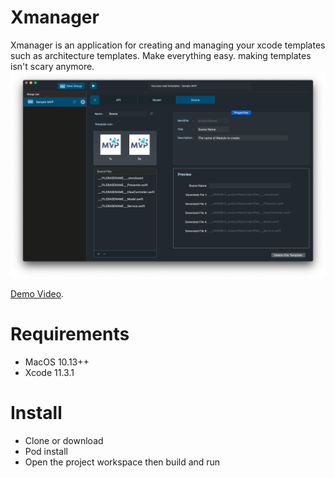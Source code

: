 # Xmanager
Xmanager is an application for creating and managing your xcode templates such as architecture templates. Make everything easy. making templates isn't scary anymore.
![](/app-demo.png)

[Demo Video](https://youtu.be/ubMWvvtsYE4).

# Requirements
- MacOS 10.13++
- Xcode 11.3.1

# Install
- Clone or download
- Pod install
- Open the project workspace then build and run
